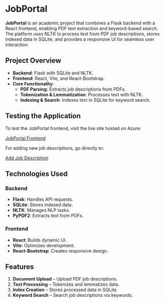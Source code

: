 # JobPortal

**JobPortal** is an academic project that combines a Flask backend with a React frontend, enabling PDF text extraction and keyword-based search. The platform uses NLTK to process text from PDF job descriptions, stores indexed data in SQLite, and provides a responsive UI for seamless user interaction.

## Project Overview

- **Backend**: Flask with SQLite and NLTK.
- **Frontend**: React, Vite, and React-Bootstrap.
- **Core Functionality**:
  - **PDF Parsing**: Extracts job descriptions from PDFs.
  - **Tokenization & Lemmatization**: Processes text with NLTK.
  - **Indexing & Search**: Indexes text in SQLite for keyword search.

## Testing the Application

To test the JobPortal frontend, visit the live site hosted on Azure:

[JobPortal Frontend](https://jobportalfrontend.azurewebsites.net)

For adding new job descriptions, go directly to:

[Add Job Description](https://jobportalfrontend.azurewebsites.net/add)

## Technologies Used

### Backend

- **Flask**: Handles API requests.
- **SQLite**: Stores indexed data.
- **NLTK**: Manages NLP tasks.
- **PyPDF2**: Extracts text from PDFs.

### Frontend

- **React**: Builds dynamic UI.
- **Vite**: Optimizes development.
- **React-Bootstrap**: Creates responsive design.

## Features

1. **Document Upload** – Upload PDF job descriptions.
2. **Text Processing** – Tokenizes and lemmatizes data.
3. **Index Creation** – Stores processed data in SQLite.
4. **Keyword Search** – Search job descriptions via keywords.

